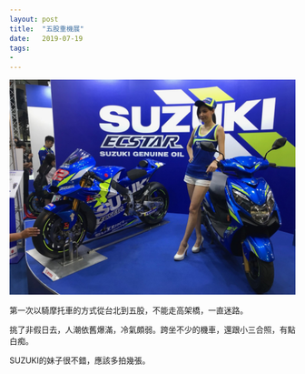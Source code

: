 ```yaml
---
layout: post
title:  "五股重機展"
date:   2019-07-19
tags:
-
---
```

![motorcycle show](/media/2019-07-19-motorcycle-show.jpg)

第一次以騎摩托車的方式從台北到五股，不能走高架橋，一直迷路。

挑了非假日去，人潮依舊爆滿，冷氣頗弱。跨坐不少的機車，還跟小三合照，有點白痴。

SUZUKI的妹子很不錯，應該多拍幾張。